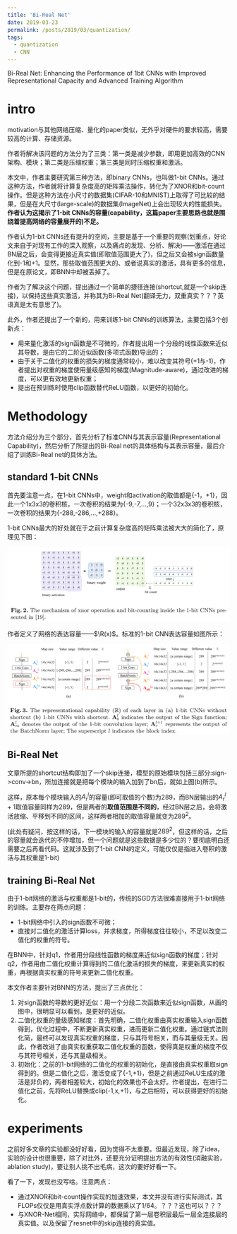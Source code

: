 ```yaml
---
title: 'Bi-Real Net'
date: 2019-03-23
permalink: /posts/2019/03/quantization/
tags:
  - quantization
  - CNN
---
```


Bi-Real Net: Enhancing the Performance of 1bit CNNs with Improved Representational Capacity and Advanced Training Algorithm

# intro
motivation与其他网络压缩、量化的paper类似，无外乎对硬件的要求较高，需要较高的计算、存储资源。

作者将解决该问题的方法分为了三类：第一类是减少参数，即用更加高效的CNN架构、模块；第二类是压缩权重；第三类是同时压缩权重和激活。

本文中，作者主要研究第三种方法，即binary CNNs，也叫做1-bit CNNs。通过这种方法，作者就将计算复杂度高的矩阵乘法操作，转化为了XNOR和bit-count操作。但是这种方法在小尺寸的数据集(CIFAR-10和MNIST)上取得了可比较的结果，但是在大尺寸(large-scale)的数据集(ImageNet)上会出现较大的性能损失。**作者认为这揭示了1-bit CNNs的容量(capability，这篇paper主要思路也就是围绕着提高网络的容量展开的)不足。**

作者认为1-bit CNNs还有提升的空间，主要是基于一个重要的观察(划重点，好论文来自于对现有工作的深入观察，以及痛点的发现、分析、解决)——激活在通过BN层之后，会变得更接近真实值(即取值范围更大了)，但之后又会被sign函数量化到-1和+1。显然，那些取值范围更大的、或者说真实的激活，具有更多的信息，但是在原论文，即BNN中却被丢掉了。

作者为了解决这个问题，提出通过一个简单的捷径连接(shortcut,就是一个skip连接)，以保持这些真实激活，并称其为Bi-Real Net(翻译无力，双重真实？？？英语真是太有意思了)。

此外，作者还提出了一个新的，用来训练1-bit CNNs的训练算法，主要包括3个创新点：

- 用来量化激活的sign函数是不可微的，作者提出用一个分段的线性函数来近似其导数，是由它的二阶近似函数(多项式函数)导出的；
- 由于关于二值化的权重的损失的梯度通常较小，难以改变其符号(+1与-1)，作者提出对权重的梯度使用量级感知的梯度(Magnitude-aware)，通过改进的梯度，可以更有效地更新权重；
- 提出在预训练时使用clip函数替代ReLU函数，以更好的初始化。

# Methodology

方法介绍分为三个部分，首先分析了标准CNN与其表示容量(Representational Capability)，然后分析了所提出的Bi-Real net的具体结构与其表示容量，最后介绍了训练Bi-Real net的具体方法。

## standard 1-bit CNNs

首先要注意一点，在1-bit CNNs中，weight和activation的取值都是{-1，+1}，因此一个1x3x3的卷积核，一次卷积的结果为{-9,-7,...,9}；一个32x3x3的卷积核，一次卷积的结果为{-288,-286,...,+288}。

1-bit CNNs最大的好处就在于之前计算复杂度高的矩阵乘法被大大的简化了，原理见下图：

![avatar](./Bi-RealNet/fig2.PNG)

作者定义了网络的表达容量——$\R(x)$。标准的1-bit CNN表达容量如图所示：

![avatar](./Bi-RealNet/fig3.PNG)

## Bi-Real Net

文章所提的shortcut结构即加了一个skip连接，模型的原始模块包括三部分:sign->conv->bn，所加连接就是把每个模块的输入加到了bn后，就如上图(b)所示。

这样，原本每个模块输入的$A_r^l$的容量(即可取值的个数)为289，而BN层输出的$A_r^l+1$取值容量同样为289，但是两者的**取值范围是不同的**，经过BN层之后，会将激活放缩、平移到不同的区间，这样两者相加的取值容量就变为$289^2$。

(此处有疑问，按这样的话，下一模块的输入的容量就是$289^2$，但这样的话，之后的容量就会迭代的不停增加，但一个问题就是这些数据是多少位的？要彻底明白还需要之后再看代码。这就涉及到了1-bit CNN的定义，可能仅仅是指进入卷积的激活与其权重是1-bit)

## training Bi-Real Net

由于1-bit网络的激活与权重都是1-bit的，传统的SGD方法很难直接用于1-bit网络的训练。主要存在两点问题：

- 1-bit网络中引入的sign函数不可微；
- 直接对二值化的激活计算loss，并求梯度，所得梯度往往较小，不足以改变二值化的权重的符号。

在BNN中，针对q1，作者用分段线性函数的梯度来近似sign函数的梯度；针对q2，作者用由二值化权重计算得到的二值化激活的损失的梯度，来更新真实的权重，再根据真实权重的符号来更新二值化权重。

本文作者主要针对BNN的方法，提出了三点优化：

1. 对sign函数的导数的更好近似：用一个分段二次函数来近似sign函数，从画的图中，很明显可以看到，是更好的近似。
2. 二值化权重的量级感知梯度：首先明确，二值化权重由真实权重输入sign函数得到，优化过程中，不断更新真实权重，进而更新二值化权重。通过链式法则化简，最终可以发现真实权重的梯度，只与其符号相关，而与其量级无关。因此，作者改进了由真实权重获取二值化权重的函数，使得真是权重的梯度不仅与其符号相关，还与其量级相关。
3. 初始化：之前的1-bit网络的二值化的权重的初始化，是直接由真实权重取sign得到的。但是二值化之后，激活变成了{-1,+1}，但是之前通过ReLU生成的激活是非负的，两者相差较大，初始化的效果也不会太好。作者提出，在进行二值化之前，先将ReLU替换成clip(-1,x,+1)，与之后相符，可以获得更好的初始化。

# experiments

之前好多文章的实验都没好好看，因为觉得不太重要。但最近发现，除了idea，实验的设计也很重要，除了对比外，还要充分证明提出方法的有效性(消融实验，ablation study)，要让别人挑不出毛病，这次的要好好看一下。

看了一下，发现也没写啥。注意两点：

- 通过XNOR和bit-count操作实现的加速效果，本文并没有进行实际测试，其FLOPs仅仅是用真实浮点数计算的数据乘以了1/64。？？？这也可以？？？
- 与XNOR-Net相同，实际网络中，都保留了第一层卷积层最后一层全连接层的真实值。以及保留了resnet中的skip连接的真实值。